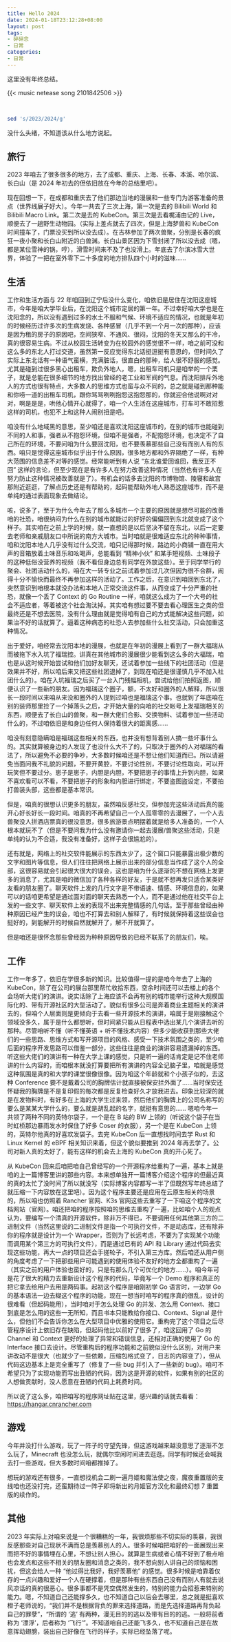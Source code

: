 ```yaml
---
title: Hello 2024
date: 2024-01-18T23:12:28+08:00
layout: post
tags:
- 碎碎念
- 日常
categories:
- 日常
---
```


这里没有年终总结。

<!--more-->

{{< music netease song 2101842506 >}}

<br/>

```sh
sed 's/2023/2024/g'
```

没什么头绪，不知道该从什么地方说起。

## 旅行

2023 年咱去了很多很多的地方，去了成都、重庆、上海、长春、本溪、哈尔滨、长白山（是 2024 年初去的但依旧放在今年的总结里吧）。

现在回想一下，在成都和重庆去了他们那边当地的漫展和一些专门为游客准备的景点（世界线展子好大）。今年一共去了三次上海，第一次是去的 Bilibili World 和 Bilibili Macro Link。第二次是去的 KubeCon。第三次是去看梶浦由记的 Live，顺便去了一趟野生动物园。（实际上差点就去了四次，但是上海梦兽和 KubeCon 时间撞车了，门票没买到所以没去成）。在吉林参加了两次兽聚，分别是长春的疯狂一夜小聚和长白山附近的白兽渊。长白山景区因为下雪封闭了所以没去成（嗯，都是某位雪神的锅，哼），滑雪时间来不及了也没滑上。年底去了尔滨冰雪大世界，体验了一把在室外零下二十多度的地方排队四个小时的滋味……

## 生活

工作和生活方面与 22 年咱回到辽宁后没什么变化，咱依旧是居住在沈阳这座城市，今年是咱大学毕业后，在沈阳这个城市定居的第一年。不过幸好咱大学也是在沈阳念的，所以没有遇到过多的水土不服和气候、环境不适应的情况，也就是年初的时候经历过许多次的生病发烧、各种感冒（几乎不到一个月一次的那种），应该是因为租的房子的原因吧，空间狭窄、不通风、很闷，沈阳的冬天又那么的干冷，真的很容易生病。不过从校园生活转变为在校园外的感觉很不一样，咱之前可没和这么多的东北人打过交道，虽然第一反应觉得东北话挺逗挺有意思的，但时间久了实际上东北话有一种语气蛮横，充满脏话，很直白的那种，给人很不舒服的感觉。尤其是碰到过很多黑心出租车，欺负外地人，嗯，出租车司机只是咱举的一个栗子，就是总能在很多细节的地方找出曾经的老工业和军阀的气息。而沈阳排斥外地人的方式也很有特点，大多数人的思维方式也蛮与众不同的，总之就是碰到那种能和你唠一道的出租车司机，跟你骂骂咧咧抱怨这抱怨那的，你就迎合他说啊对对对，啊是是是，哄他心情开心就得了，咱一个人生活在这座城市，打车可不敢招惹这样的司机，也犯不上和这种人闹别扭是吧。

咱没有什么地域黑的意思，至少咱还是喜欢沈阳这座城市的，在别的城市也能碰到不同的人和事，强者从不抱怨环境，但咱不是强者，不配抱怨环境，也决定不了自己所在的环境，不要问咱为什么要回沈阳，也不要羡慕那些自己没有而别人有的东西。咱只是觉得这座城市似乎出于什么原因，很多地方都和外界隔绝了一样，有种大范围的信息差不对等的感觉。经常能听到有人说 “东北谁爱回谁回，我反正不回” 这样的言论，但至少现在是有许多人在努力改善这种情况（当然也有许多人在努力防止这种情况被改善就是了）。有机会的话多去沈阳的市博物馆、陵寝和故宫那附近逛逛，了解点历史还是有帮助的，起码能帮助外地人熟悉这座城市，而不是单纯的通过表面现象去做结论。

咳，说多了，至于为什么今年去了那么多城市一个主要的原因就是想尽可能的改善咱的社恐，咱很纳闷为什么在别的城市就能过的好好的偏偏回到东北就变成了这个样子。其实咱在之前上学的时候，就一直想的是以后坚决不留在东北，以后一定要去老师和亲戚朋友口中所说的南方大城市。当时咱就是很难适应东北的种种事情，咱和沈阳本地人几乎没有过什么交流，咱只记得那时候，路边的小商铺一直在用大声的音箱放着土味音乐和吆喝声，总能看到 “精神小伙” 和某手短视频、土味段子的这种低俗没营养的视频（我不看但身边总有同学在外放这些）。至于同学举行的聚会、社团活动什么的，咱在大一转专业之前试着参加过几次但因为很不合群，闹得十分不愉快而最终不再参加这样的活动了。工作之后，在意识到咱回到东北了，突然意识到咱根本就没办法和本地人正常交流这件事，从而变成了十分严重的社恐，就像一个丢了 Context 的 Go Routine 一样，咱就这么成为了一个大号的社会不适应者，等着被这个社会淘汰掉。其实咱有想过要不要去看心理医生之类的但最终还是不想去医院，没有什么理由就是觉得咱有自己的方式能解决这些问题，如果治不好的话就算了。逼着这种病态的社恐人去参加些什么社交活动，只会加重这种情况。

出于爱好，咱经常去沈阳本地的漫展，也就是在年初的漫展上看到了一群大福瑞从而被拖下水入坑了福瑞控。讲真在其他城市的漫展很少能看到这么多的大福瑞，咱也是从这时候开始尝试和他们加好友聊天，还试着参加一些线下的社团活动（但是效果并不好，所以咱后来又把这些社团退掉了，到现在咱还是很谨慎几乎不加入社团什么的）。咱在入坑福瑞之后买了一台入门残幅相机，尝试给他们拍照返图，顺便认识了一些新的朋友。因为福瑞这个圈子，额，不太好和圈外的人解释，所以很长一段时间以来咱从来没和圈外的人提到过咱也是福瑞这个事。也就到了年底咱在别的装师那里捡了一个掉落头之后，才开始大量的向咱的社交帐号上发福瑞相关的东西，顺便去了长白山的兽聚，和一群大佬们合影、交换物料、试着参加一些活动什么的，不过咱依旧是和身边任何人保持着很大的距离感……

咱没有刻意隐瞒咱是福瑞这些相关的东西，也并没有想背着别人搞一些坏事什么的。其实就算被身边的人发现了也没什么大不了的，只取决于圈外的人对福瑞的看法了，所以避免不必要的争吵，大多数时候咱还是不想让他们知道而已。所以请避免当面问我不礼貌的问题，不要开黄腔，不要讨论性别，不要讨论性取向，可以开玩笑但不要过分。崽子是崽子，内胆是内胆，不要把崽子的事情上升到内胆，如果不喜欢看可以不看，不要把崽子的形象和内胆进行绑定，不要盗图盗设定，不要拍打兽装头部，这些都是基本常识。

但是，咱真的很想认识更多的朋友，虽然咱反感社交，但参加完这些活动后真的能开心好长好长一段时间。咱真的不再希望自己一个人孤零零的去漫展了，一个人去兽聚没人拼酒店票真的很没意思，很多旅游景点明摆着就是给多人准备的，一个人根本就玩不了（但是不要问我为什么没有邀请你一起去漫展/兽聚这些活动，只是单纯的认为不合适，我没有准备好，这样子会很尴尬的）。

还有就是，网络上的社交软件能展示的东西太少了，这个窗口只能暴露出极少数的文字和图片等信息，但人们往往把网络上展示出来的部分信息当作成了这个人的全部，这很容易就会引起很大很大的误会，这也是咱为什么逐渐的不想在网络上发更多的消息了，尤其是咱的微信加了各种各样的好友，于是就不想再发只适合某类好友看的朋友圈了。聊天软件上发的几行文字是不带语速、情感、环境信息的，如果可以的话咱更希望是通过面对面的聊天去熟悉一个人，而不是通过他在社交平台上发的一些文字、聊天软件上发的表现不出来完整情感的几句话。至于那些曾经由种种原因已经产生的误会，咱也不打算去和别人解释了，有时候就保持着这些误会也挺好的，到能解开的时候自然就解开了，解不开就算了。

但是咱还是很怀念那些曾经因为种种原因导致的已经不联系了的朋友们，唉。

## 工作

工作一年多了，依旧在学很多新的知识。比较值得一提的是咱今年去了上海的 KubeCon，除了在公司的展台那里帮忙收拾东西，空余时间还可以去楼上的各个会场听大佬们的演讲。说实话除了上海应该不会再有别的城市能举行这种大规模国际化的、带有开源社区的大型活动了。貌似有很多公司是奔着商业主题相关的演讲去的，但咱个人层面则是更倾向于去看一些开源技术的演讲，咱属于是刚接触这个领域没多久，属于是什么都想听，但时间紧只能从日程表中选出某几个演讲去听的那种。尽管咱听不懂（听不懂英语 + 听不懂技术内容）但多少能收获到那些大佬们的一些思路、思维方式和写开源项目的风格、感受一下技术氛围之类的，至少咱后面的程序开发思路可以借鉴一部分，这些往往是商业的演讲容易遗漏掉的东西。听这些大佬们的演讲有一种在大学上课的感觉，只是听一遍的话肯定是记不住老师讲的什么内容的，而咱根本就没打算要把所有演讲的内容全记脑子里，咱就是感觉这种氛围是真的和大学的课堂很像很像。因为咱这个年龄就和个小孩子似的，去这种 Conference 要不是戴着公司的胸牌估计就直接被保安拦外面了……当时保安还怀疑我的胸牌是不是复印假的每次都是反复检查好久才放我进去。印象比较深的就是在发物料时，有好多在上海的大学生过来领，然后他们的胸牌上的公司名称写的要么是某某大学什么的，要么就是胡乱起的名字，就挺有意思的…… 嗯咱今年一共领了两种不同的英特尔袋子，一个是在 B 站的 BW 上领的（听说这个袋子在当时虹桥那边暴雨发水时保住了好多 Coser 的衣服），另一个是在 KubeCon 上领的，英特尔他真的好喜欢发袋子。去完 KubeCon 后一直想找时间去学 Rust 和 Linux Kernel 的 eBPF 相关知识来着，但这个貌似要推到 2024 年再去学了。公司对新人真的太好了，能有这样的机会去上海的 KubeCon 真的开心死了。

从 KubeCon 回来后咱把咱自己曾经写的一个开源程序给重构了一遍，基本上就是咱的上一篇博客里讲的那些内容。本来想单独开一篇博客介绍这个程序的但最近真的真的太忙了没时间了所以就没写（实际博客内容都写一半了但既然写年终总结了就压缩一下内容放在这里吧）。因为这个程序主要还是应用在云原生相关的场景的，所以咱也仿照着 Rancher 官网、K3s 官网这些去重写了一下咱这个程序的文档网站（官网）。咱还把咱的程序按照咱的思维去重构了一遍，比如咱个人的观点认为，要编写一个清真的开源软件，除非万不得已，不要调用任何其他第三方的二进制文件（当然这里说的二进制文件是指一个可执行文件，不是动态库，还有除非你的程序就是设计为一个 Wrapper，否则为了长远考虑，不要为了实现某个功能而调用某个第三方的可执行文件），而是通过已有的 API 和 Library 通过代码去实现这些功能，再大一点的项目还会手搓轮子，不引入第三方库。然后咱还从用户侧的角度考虑了一下把那些用户可能遇到的使用体验不友好的地方全都重构了一遍（其实之前的用户体验也蛮好的，只是有那么几个可优化的地方……）。咱今年可是花了很大的精力去重新设计这个程序的代码，毕竟写一个 Demo 程序和真正的把它拿去给用户去用是两码事。起初这个程序是咱刚初学 Go 语言时，一边学 Go 的基本语法一边去糊这个程序的功能，现在一想当时咱写的程序真的很乱，设计的很难看（但起码能用），当时咱对于怎么处理 Go 的并发、怎么用 Context、接口到底是怎么用的这些一无所知，而且书本只能教给你接口、Context、Signal 是什么，但他们不会告诉你怎么在大型项目中优雅的使用它。重构完了这个项目之后尽管程序设计上依旧存在缺陷，但起码他比以前好了很多了，咱这回用了 Go 的 Channel 和 Context 更好的处理了异常和错误信息，还相对正确的使用了 Go 的 Interface 接口去设计。尽管重构后的程序功能和之前貌似没什么区别，对用户来讲改动不是很大（也就少了一些依赖，压缩包格式变了，日志的内容变了），但从代码这边基本上是完全重写了（<span class="spoiler" >修复了一些 bug 并引入了一些新的 bug</span>）。咱可不希望只为了实现功能而写出丑陋的代码，因为这是开源的软件，如果有别的社区的人想做贡献时，没人愿意在丑陋的代码上耗费时间。

所以说了这么多，咱把咱写的程序网址贴在这里，感兴趣的话就去看看：<https://hangar.cnrancher.com>

## 游戏

今年并没打什么游戏，玩了一阵子的守望先锋，但这游戏越来越没意思了逐渐不怎么玩了，Minecraft 也没怎么玩，就偶尔空闲时间进去逛逛。同学有时候还会喊我去打一些游戏，但大多数时间咱都推掉了。

想玩的游戏还有很多，一直想找机会二刷一遍月姬和魔法使之夜，魔夜重置版的支线咱也还没打完，还蛮期待过一阵子即将新出的月姬官方汉化和最终幻想 7 重置版的续作的。

## 其他

2023 年实际上对咱来说是一个很糟糕的一年，我很烦那些不切实际的羡慕，我很反感那些对自己现状不满而总是羡慕别人的人。很多时候咱把咱好的一面展现出来而把不好的事情埋在心里，不想让别人担心，就算是生病或者心情不好到了极点咱也会发点和这些不相关的朋友圈和消息之类的，我不想向别人讲自己的烦恼和困扰，但这会给人一种 “他过得比我好，我好羡慕他” 的感觉。很多时候是咱靠着仅存的一点兴趣和爱好一个人在硬撑着，但是那种有些东西自己没有而别人有就去说风凉话的真的很恶心。很多事都不是凭空偶然发生的，特别的能力会招惹来特别的能力。嗯，不知道自己还能撑多久，也不知道自己以后会去哪里，总之就是挺喜欢橙子老师说的，“我们并不是根据背负的罪来选择道路，而是先选择道路再背负起自己的罪孽”，“所谓的 ‘逃’ 有两种，漫无目的的逃以及带有目的的逃。一般将前者称为 ‘漂浮’，后者称为 ‘飞行’”。不知道咱自己还能飞多久，也不知道自己是在故意挥动翅膀，装出自己好像在飞行的样子，实际已经坠落了呢。
